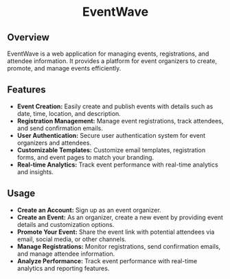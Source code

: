 <h1 align="center">EventWave</h1>

## Overview

EventWave is a web application for managing events, registrations, and attendee information. It provides a platform for event organizers to create, promote, and manage events efficiently.

## Features

- <b>Event Creation:</b> Easily create and publish events with details such as date, time, location, and description.
- <b>Registration Management:</b> Manage event registrations, track attendees, and send confirmation emails.
- <b>User Authentication:</b> Secure user authentication system for event organizers and attendees.
- <b>Customizable Templates:</b> Customize email templates, registration forms, and event pages to match your branding.
- <b>Real-time Analytics:</b> Track event performance with real-time analytics and insights.

## Usage

- <b>Create an Account:</b> Sign up as an event organizer.
- <b>Create an Event:</b> As an organizer, create a new event by providing event details and customization options.
- <b>Promote Your Event:</b> Share the event link with potential attendees via email, social media, or other channels.
- <b>Manage Registrations:</b> Monitor registrations, send confirmation emails, and manage attendee information.
- <b>Analyze Performance:</b> Track event performance with real-time analytics and reporting features.
